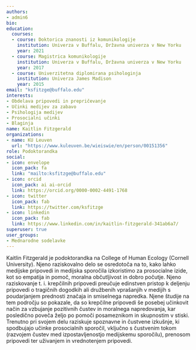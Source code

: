 ```yaml
---
authors:
- admin6
bio: 
education:
  courses:
  - course: Doktorica znanosti iz komunikologije
    institution: Univerza v Buffalu, Državna univerza v New Yorku
    year: 2021
  - course: Magistrica komunikologije
    institution: Univerza v Buffalu, Državna univerza v New Yorku
    year: 2017
  - course: Univerzitetna diplomirana psihologinja
    institution: Univerza James Madison
    year: 2015
email: "ksfitzge@buffalo.edu"
interests:
- Obdelava pripovedi in prepričevanje
- Učinki medijev za zabavo
- Psihologija medijev
- Prosocialni učinki
- Blaginja
name: Kaitlin Fitzgerald
organizations:
- name: KU Leuven
  url: "https://www.kuleuven.be/wieiswie/en/person/00151356"
role: Podoktorandka
social:
- icon: envelope
  icon_pack: fa
  link: "mailto:ksfitzge@buffalo.edu"
- icon: orcid
  icon_pack: ai ai-orcid
  link: https://orcid.org/0000-0002-4491-1768
- icon: twitter
  icon_pack: fab
  link: https://twitter.com/ksfitzge
- icon: linkedin
  icon_pack: fab
  link: https://www.linkedin.com/in/kaitlin-fitzgerald-341ab6a7/
superuser: true
user_groups:
- Mednarodne sodelavke
---
```


Kaitlin Fitzgerald je podoktorandka na College of Human Ecology (Cornell University). Njeno raziskovalno delo se osredotoča na to, kako lahko medijske pripovedi in medijska sporočila izkoristimo za prosocialne izide, kot so empatija in pomoč, moralna občutljivost in dobro počutje. Njeno raziskovanje t. i. krepčilnih pripovedi preučuje edinstven pristop k deljenju pripovedi o tragičnih dogodkih ali družbenih vprašanjih v medijih s poudarjanjem prednosti značaja in smiselnega napredka. Njene študije na tem področju so pokazale, da so krepčilne pripovedi še posebej učinkovit način za vzbujanje pozitivnih čustev in moralnega napredovanja, kar posledično poveča željo po pomoči posameznikom in skupnostim v stiski. Trenutno pri svojem delu raziskuje spoznavne in čustvene izkušnje, ki spodbujajo učinke prosocialnih sporočil, vključno s čustvenim tokom (razvojem čustev med izpostavljenostjo medijskemu sporočilu), prenosom pripovedi ter uživanjem in vrednotenjem pripovedi.